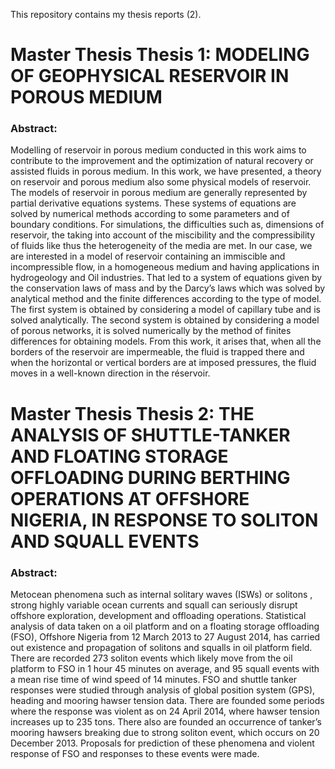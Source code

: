 This repository contains my thesis reports (2).

# Master Thesis Thesis 1:  MODELING OF GEOPHYSICAL RESERVOIR IN POROUS MEDIUM

### Abstract:
Modelling of reservoir in porous medium conducted in this work aims to contribute to the improvement and the optimization of natural recovery or assisted fluids in porous medium. In this work, we have presented, a theory on reservoir and porous medium also some physical models of reservoir. The models of reservoir in porous medium are generally represented by partial derivative equations systems. These systems of equations are solved by numerical methods according to some parameters and of boundary conditions. For simulations, the difficulties such as, dimensions of reservoir, the taking into account of the miscibility and the compressibility of fluids like thus the heterogeneity of the media are met. In our case, we are interested in a model of reservoir containing an immiscible and incompressible flow, in a homogeneous medium and having applications in hydrogeology and Oil industries. That led to a system of equations given by the conservation laws of mass and by the Darcy’s laws which was solved by analytical method and the finite differences according to the type of model. The first system is obtained by considering a model of capillary tube and is solved analytically. The second system is obtained by considering a model of porous networks, it is solved numerically by the method of finites differences for obtaining models. From this work, it arises that, when all the borders of the reservoir are impermeable, the fluid is trapped there and when the horizontal or vertical borders are at imposed pressures, the fluid moves in a well-known direction in the réservoir.

# Master Thesis Thesis 2: THE ANALYSIS OF SHUTTLE-TANKER AND FLOATING STORAGE OFFLOADING DURING BERTHING OPERATIONS AT OFFSHORE NIGERIA, IN RESPONSE TO SOLITON AND SQUALL EVENTS

### Abstract: 
Metocean phenomena such as internal solitary waves (ISWs) or solitons , strong highly variable
ocean currents and squall can seriously disrupt offshore exploration, development and offloading
operations. Statistical analysis of data taken on a oil platform and on a floating storage offloading
(FSO), Offshore Nigeria from 12 March 2013 to 27 August 2014, has carried out existence and
propagation of solitons and squalls in oil platform field. There are recorded 273 soliton events
which likely move from the oil platform to FSO in 1 hour 45 minutes on average, and 95 squall
events with a mean rise time of wind speed of 14 minutes. FSO and shuttle tanker responses
were studied through analysis of global position system (GPS), heading and mooring hawser
tension data. There are founded some periods where the response was violent as on 24 April
2014, where hawser tension increases up to 235 tons. There also are founded an occurrence of
tanker’s mooring hawsers breaking due to strong soliton event, which occurs on 20 December
2013. Proposals for prediction of these phenomena and violent response of FSO and responses
to these events were made.

